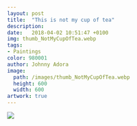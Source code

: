 ```yaml
---
layout: post
title:  "This is not my cup of tea"
description: 
date:   2018-04-02 10:51:47 +0100
img: thumb_NotMyCupOfTea.webp
tags: 
- Paintings
color: 980001
author: Johnny Adora
image:
  path: /images/thumb_NotMyCupOfTea.webp
  height: 600
  width: 600
artwork: true
---
```


![]({{site.baseurl}}/images/NotMyCupOfTea.webp)